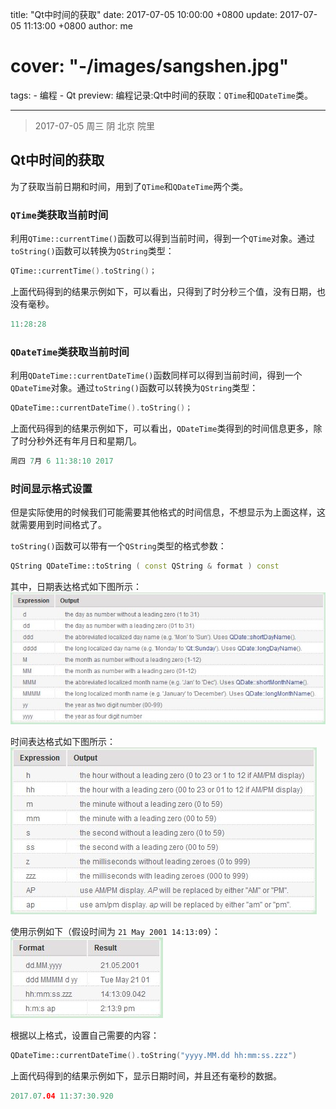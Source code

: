 title: "Qt中时间的获取"
date: 2017-07-05 10:00:00 +0800
update: 2017-07-05 11:13:00 +0800
author: me
# cover: "-/images/sangshen.jpg"
tags:
    - 编程
    - Qt
preview: 编程记录:Qt中时间的获取：`QTime`和`QDateTime`类。

---

> 2017-07-05 周三 阴 北京 院里

## Qt中时间的获取 ##
为了获取当前日期和时间，用到了`QTime`和`QDateTime`两个类。

### `QTime`类获取当前时间 ###
利用`QTime::currentTime()`函数可以得到当前时间，得到一个`QTime`对象。通过`toString()`函数可以转换为`QString`类型：

``` cpp
QTime::currentTime().toString()；
```

上面代码得到的结果示例如下，可以看出，只得到了时分秒三个值，没有日期，也没有毫秒。

``` cpp
11:28:28
```
### `QDateTime`类获取当前时间 ###
利用`QDateTime::currentDateTime()`函数同样可以得到当前时间，得到一个`QDateTime`对象。通过`toString()`函数可以转换为`QString`类型：

``` cpp
QDateTime::currentDateTime().toString()；
```

上面代码得到的结果示例如下，可以看出，`QDateTime`类得到的时间信息更多，除了时分秒外还有年月日和星期几。

``` cpp
周四 7月 6 11:38:10 2017
```

### 时间显示格式设置 ###
但是实际使用的时候我们可能需要其他格式的时间信息，不想显示为上面这样，这就需要用到时间格式了。

`toString()`函数可以带有一个`QString`类型的格式参数：

``` cpp
QString QDateTime::toString ( const QString & format ) const
```
其中，日期表达格式如下图所示：
![日期表达格式](./images/qt-date-time-format1.jpg)

时间表达格式如下图所示：
![时间表达格式](./images/qt-date-time-format2.jpg)

使用示例如下（假设时间为 `21 May 2001 14:13:09`）：
![使用示例](./images/qt-date-time-format3.jpg)

根据以上格式，设置自己需要的内容：
``` cpp
QDateTime::currentDateTime().toString("yyyy.MM.dd hh:mm:ss.zzz")
```

上面代码得到的结果示例如下，显示日期时间，并且还有毫秒的数据。

``` cpp
2017.07.04 11:37:30.920
```